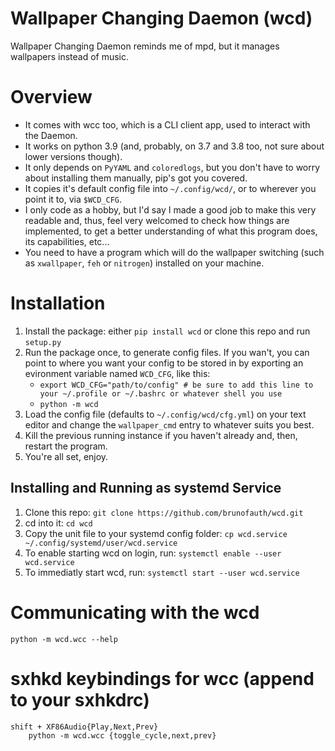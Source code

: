 # Wallpaper Changing Daemon (wcd)
Wallpaper Changing Daemon reminds me of mpd, but it manages wallpapers instead of music.

# Overview
* It comes with wcc too, which is a CLI client app, used to interact with the Daemon.
* It works on python 3.9 (and, probably, on 3.7 and 3.8 too, not sure about lower versions though).
* It only depends on `PyYAML` and `coloredlogs`, but you don't have to worry about installing them manually, pip's got you covered.
* It copies it's default config file into `~/.config/wcd/`, or to wherever you point it to, via `$WCD_CFG`.
* I only code as a hobby, but I'd say I made a good job to make this very readable and, thus, feel very welcomed to check how things are implemented, to get a better understanding of what this program does, its capabilities, etc...
* You need to have a program which will do the wallpaper switching (such as `xwallpaper`, `feh` or `nitrogen`) installed on your machine.

# Installation
1. Install the package: either `pip install wcd` or clone this repo and run `setup.py`
2. Run the package once, to generate config files. If you wan't, you can point to where you want your config to be stored in by exporting an evironment variable named `WCD_CFG`, like this:
    * `export WCD_CFG="path/to/config" # be sure to add this line to your ~/.profile or ~/.bashrc or whatever shell you use`
    * `python -m wcd`
3. Load the config file (defaults to `~/.config/wcd/cfg.yml`) on your text editor and change the `wallpaper_cmd` entry to whatever suits you best.
4. Kill the previous running instance if you haven't already and, then, restart the program.
5. You're all set, enjoy.

## Installing and Running as systemd Service
1. Clone this repo: `git clone https://github.com/brunofauth/wcd.git`
2. cd into it: `cd wcd`
3. Copy the unit file to your systemd config folder: `cp wcd.service ~/.config/systemd/user/wcd.service`
4. To enable starting wcd on login, run: `systemctl enable --user wcd.service`
5. To immediatly start wcd, run: `systemctl start --user wcd.service`

# Communicating with the wcd
`python -m wcd.wcc --help`

# sxhkd keybindings for wcc (append to your sxhkdrc)
    shift + XF86Audio{Play,Next,Prev}
        python -m wcd.wcc {toggle_cycle,next,prev}

